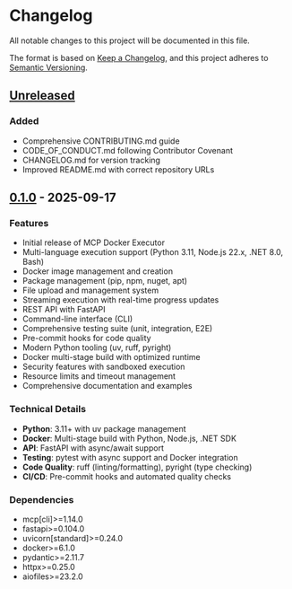 # Changelog

All notable changes to this project will be documented in this file.

The format is based on [Keep a Changelog](https://keepachangelog.com/en/1.0.0/),
and this project adheres to [Semantic Versioning](https://semver.org/spec/v2.0.0.html).

## [Unreleased]

### Added

- Comprehensive CONTRIBUTING.md guide
- CODE_OF_CONDUCT.md following Contributor Covenant
- CHANGELOG.md for version tracking
- Improved README.md with correct repository URLs

## [0.1.0] - 2025-09-17

### Features

- Initial release of MCP Docker Executor
- Multi-language execution support (Python 3.11, Node.js 22.x, .NET 8.0, Bash)
- Docker image management and creation
- Package management (pip, npm, nuget, apt)
- File upload and management system
- Streaming execution with real-time progress updates
- REST API with FastAPI
- Command-line interface (CLI)
- Comprehensive testing suite (unit, integration, E2E)
- Pre-commit hooks for code quality
- Modern Python tooling (uv, ruff, pyright)
- Docker multi-stage build with optimized runtime
- Security features with sandboxed execution
- Resource limits and timeout management
- Comprehensive documentation and examples

### Technical Details

- **Python**: 3.11+ with uv package management
- **Docker**: Multi-stage build with Python, Node.js, .NET SDK
- **API**: FastAPI with async/await support
- **Testing**: pytest with async support and Docker integration
- **Code Quality**: ruff (linting/formatting), pyright (type checking)
- **CI/CD**: Pre-commit hooks and automated quality checks

### Dependencies

- mcp[cli]>=1.14.0
- fastapi>=0.104.0
- uvicorn[standard]>=0.24.0
- docker>=6.1.0
- pydantic>=2.11.7
- httpx>=0.25.0
- aiofiles>=23.2.0

[Unreleased]: https://github.com/margusmartsepp/MCP-docker-executor/compare/v0.1.0...HEAD
[0.1.0]: https://github.com/margusmartsepp/MCP-docker-executor/releases/tag/v0.1.0
